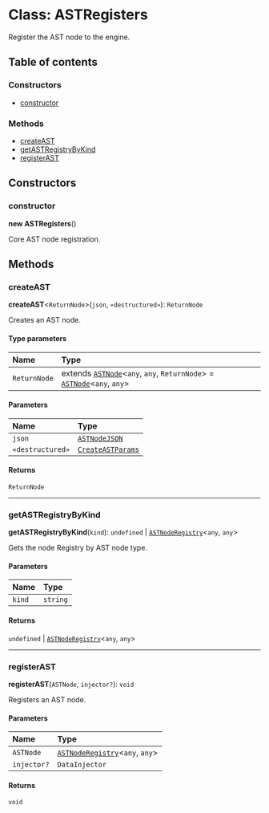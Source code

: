 # Class: ASTRegisters

Register the AST node to the engine.

## Table of contents

### Constructors

* [constructor](/en/auto-docs/fixed-layout-editor/classes/ASTRegisters.md#constructor)

### Methods

* [createAST](/en/auto-docs/fixed-layout-editor/classes/ASTRegisters.md#createast)
* [getASTRegistryByKind](/en/auto-docs/fixed-layout-editor/classes/ASTRegisters.md#getastregistrybykind)
* [registerAST](/en/auto-docs/fixed-layout-editor/classes/ASTRegisters.md#registerast)

## Constructors

### constructor

**new ASTRegisters**()

Core AST node registration.

## Methods

### createAST

**createAST**<`ReturnNode`>(`json`, `«destructured»`): `ReturnNode`

Creates an AST node.

#### Type parameters

| Name | Type |
| :------ | :------ |
| `ReturnNode` | extends [`ASTNode`](/en/auto-docs/fixed-layout-editor/classes/ASTNode.md)<`any`, `any`, `ReturnNode`> = [`ASTNode`](/en/auto-docs/fixed-layout-editor/classes/ASTNode.md)<`any`, `any`> |

#### Parameters

| Name | Type |
| :------ | :------ |
| `json` | [`ASTNodeJSON`](/en/auto-docs/fixed-layout-editor/interfaces/ASTNodeJSON.md) |
| `«destructured»` | [`CreateASTParams`](/en/auto-docs/fixed-layout-editor/interfaces/CreateASTParams.md) |

#### Returns

`ReturnNode`

***

### getASTRegistryByKind

**getASTRegistryByKind**(`kind`): `undefined` | [`ASTNodeRegistry`](/en/auto-docs/fixed-layout-editor/interfaces/ASTNodeRegistry.md)<`any`, `any`>

Gets the node Registry by AST node type.

#### Parameters

| Name | Type |
| :------ | :------ |
| `kind` | `string` |

#### Returns

`undefined` | [`ASTNodeRegistry`](/en/auto-docs/fixed-layout-editor/interfaces/ASTNodeRegistry.md)<`any`, `any`>

***

### registerAST

**registerAST**(`ASTNode`, `injector?`): `void`

Registers an AST node.

#### Parameters

| Name | Type |
| :------ | :------ |
| `ASTNode` | [`ASTNodeRegistry`](/en/auto-docs/fixed-layout-editor/interfaces/ASTNodeRegistry.md)<`any`, `any`> |
| `injector?` | `DataInjector` |

#### Returns

`void`

